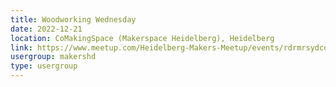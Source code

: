 ```yaml
---
title: Woodworking Wednesday
date: 2022-12-21
location: CoMakingSpace (Makerspace Heidelberg), Heidelberg
link: https://www.meetup.com/Heidelberg-Makers-Meetup/events/rdrmrsydcqbcc/
usergroup: makershd
type: usergroup
---
```

